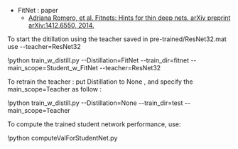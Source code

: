 
- FitNet : paper 
  - [Adriana Romero, et al. Fitnets: Hints for thin deep nets. arXiv preprint arXiv:1412.6550, 2014.](https://arxiv.org/abs/1412.6550)
  
  
To start the ditillation using the teacher saved in pre-trained/ResNet32.mat use --teacher=ResNet32 

!python train_w_distill.py --Distillation=FitNet --train_dir=fitnet --main_scope=Student_w_FitNet --teacher=ResNet32 

To retrain the teacher : put Distillation to None , and specify the main_scope=Teacher as follow :

!python train_w_distill.py --Distillation=None --train_dir=test --main_scope=Teacher

To compute the trained student network performance, use:

!python computeValForStudentNet.py

 
